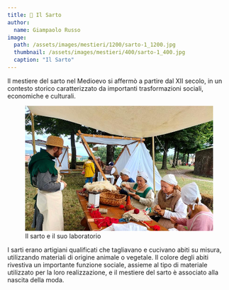 ```yaml
---
title: 🧵 Il Sarto
author:
  name: Giampaolo Russo
image: 
  path: /assets/images/mestieri/1200/sarto-1_1200.jpg
  thumbnail: /assets/images/mestieri/400/sarto-1_400.jpg
  caption: "Il Sarto"
---
```


Il mestiere del sarto nel Medioevo si affermò a partire dal XII secolo, in un
contesto storico caratterizzato da importanti trasformazioni sociali, economiche
e culturali.

<!-- more -->

<figure class="align-center">
    <img src="/assets/images/mestieri/800/sarto-2_800.jpg" alt="Il sarto e il suo laboratorio">
  <figcaption>Il sarto e il suo laboratorio</figcaption>
</figure>

I sarti erano artigiani qualificati che tagliavano e cucivano abiti su misura,
utilizzando materiali di origine animale o vegetale. Il colore degli abiti
rivestiva un importante funzione sociale, assieme al tipo di materiale
utilizzato per la loro realizzazione, e il mestiere del sarto è associato alla
nascita della moda.

